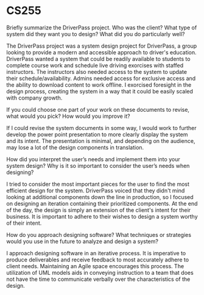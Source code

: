 # CS255

Briefly summarize the DriverPass project. Who was the client? What type of system did they want you to design?
What did you do particularly well?

  The DriverPass project was a system design project for DriverPass, a group looking to provide a modern and accessible approach to driver's education. DriverPass wanted a system that could be readily available to students to complete course work and schedule live driving exorcises with staffed instructors. The instructors also needed access to the system to update their schedule/availability. Admins needed access for exclusive access and the ability to download content to work offline. I exorcised foresight in the design process, creating the system in a way that it could be easily scaled with company growth.
  
If you could choose one part of your work on these documents to revise, what would you pick? How would you improve it?

  If I could revise the system documents in some way, I would work to further develop the power point presentation to more clearly display the system and its intent. The presentation is minimal, and depending on the audience, may lose a lot of the design components in translation. 
  
How did you interpret the user’s needs and implement them into your system design? Why is it so important to consider the user’s needs when designing?

  I tried to consider the most important pieces for the user to find the most efficient design for the system. DriverPass voiced that they didn't mind looking at additional components down the line in production, so I focused on designing an iteration containing their prioritized components. At the end of the day, the design is simply an extension of the client's intent for their business. It is important to adhere to their wishes to design a system worthy of their intent. 
  
How do you approach designing software? What techniques or strategies would you use in the future to analyze and design a system?

  I approach designing software in an iterative process. It is imperative to produce deliverables and receive feedback to most accurately adhere to client needs. Maintaining an Agile space encourages this process. The utilization of UML models aids in conveying instruction to a team that does not have the time to communicate verbally over the characteristics of the design.
